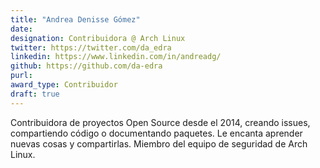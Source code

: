 ```yaml
---
title: "Andrea Denisse Gómez"
date: 
designation: Contribuidora @ Arch Linux
twitter: https://twitter.com/da_edra
linkedin: https://www.linkedin.com/in/andreadg/
github: https://github.com/da-edra
purl: 
award_type: Contribuidor
draft: true
---
```


Contribuidora de proyectos Open Source desde el 2014, creando issues, compartiendo código o documentando paquetes. Le encanta aprender nuevas cosas y compartirlas. Miembro del equipo de seguridad de Arch Linux.
